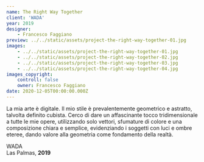 ```yaml
---
name: The Right Way Together
client: 'WADA'
year: 2019
designer:
    - Francesco Faggiano
preview: ../../static/assets/project-the-right-way-together-01.jpg
images:
    - ../../static/assets/project-the-right-way-together-01.jpg
    - ../../static/assets/project-the-right-way-together-02.jpg
    - ../../static/assets/project-the-right-way-together-03.jpg
    - ../../static/assets/project-the-right-way-together-04.jpg
images_copyright:
    controll: false
    owner: Francesco Faggiano
date: 2020-12-05T00:00:00.000Z
---
```


La mia arte è digitale. Il mio stile è prevalentemente geometrico e astratto, talvolta definito cubista. Cerco di dare un affascinante tocco tridimensionale a tutte le mie opere, utilizzando solo vettori, sfumature di colore e una composizione chiara e semplice, evidenziando i soggetti con luci e ombre eteree, dando valore alla geometria come fondamento della realtà.

WADA  
Las Palmas, **2019**
